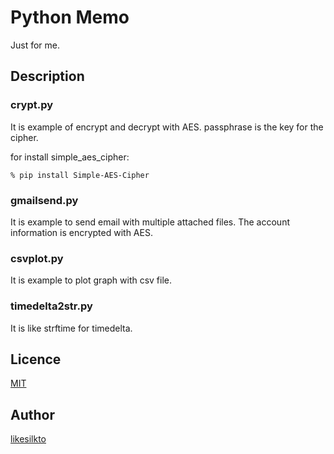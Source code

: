 Python Memo
====

Just for me.

## Description

### crypt.py

It is example of encrypt and decrypt with AES.
passphrase is the key for the cipher.

for install simple_aes_cipher:
```
% pip install Simple-AES-Cipher
```

### gmailsend.py

It is example to send email with multiple attached files.
The account information is encrypted with AES.

### csvplot.py

It is example to plot graph with csv file.

### timedelta2str.py

It is like strftime for timedelta.

## Licence

[MIT](https://github.com/likesilkto/python_memo/blob/master/LICENSE)

## Author

[likesilkto](https://github.com/likesilkto)
